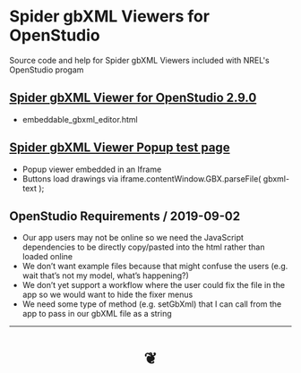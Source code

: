 <span style=display:none; >[You are now in a GitHub source code view - click this link to view Read Me file as a web page]( http://www.ladybug.tools/spider-gbxml-viewers-for-openstudio/ "View file as a web page." ) </span>


# Spider gbXML Viewers for OpenStudio

Source code and help for Spider gbXML Viewers included with NREL's OpenStudio progam


## [Spider gbXML Viewer for OpenStudio 2.9.0]( https://www.ladybug.tools/spider-gbxml-viewers-for-openstudio/spider-gbxml-viewer-for-openstudio-2-9-0/v-0-06-00/embeddable_gbxml_editor.html )
* embeddable_gbxml_editor.html

## [Spider gbXML Viewer Popup test page]( https://www.ladybug.tools/spider-gbxml-viewers-for-openstudio/spider-gbxml-viewer-for-openstudio-2-9-0/v-0-06-00/embeddable-in-iframe-core.html )

* Popup viewer embedded in an Iframe
* Buttons load drawings via iframe.contentWindow.GBX.parseFile( gbxml-text );


## OpenStudio Requirements / 2019-09-02

* Our app users may not be online so we need the JavaScript dependencies to be directly copy/pasted into the html rather than loaded online
* We don’t want example files because that might confuse the users (e.g. wait that’s not my model, what’s happening?)
* We don’t yet support a workflow where the user could fix the file in the app so we would want to hide the fixer menus
* We need some type of method (e.g. setGbXml) that I can call from the app to pass in our gbXML file as a string


***

# <center title="hello!" ><a href=javascript:window.scrollTo(0,0); style=text-decoration:none; > ❦ </a></center>

